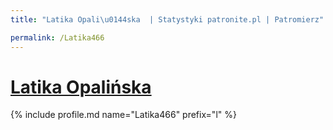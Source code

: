 ```yaml
---
title: "Latika Opali\u0144ska  | Statystyki patronite.pl | Patromierz"

permalink: /Latika466
---
```


# [Latika Opalińska ](https://patronite.pl/Latika466)

{% include profile.md name="Latika466" prefix="l" %}
